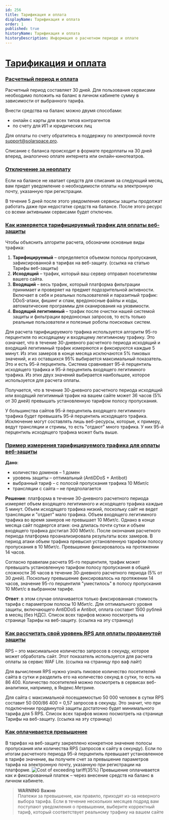 ```yaml
---
id: 256
title: Тарификация и оплата
displayName: Тарификация и оплата
order: 1
published: true
historyName: Тарификация и оплата
historyDescription: Информация о расчетном периоде и оплате
---
```

# [Тарификация и оплата](billing-and-payment)

### [Расчетный период и оплата](billing-period-and-payment)

Расчетный период составляет 30 дней. Для пользования сервисами необходимо положить на баланс в личном кабинете сумму в зависимости от выбранного тарифа.

Внести средства на баланс можно двумя способами:
- онлайн с карты для всех типов контрагентов
- по счету для ИП и юридических лиц  

Для оплаты по счету обратитесь в поддержку по электронной почте support@solarspace.pro.

Списание с баланса происходит в формате предоплаты на 30 дней вперед, аналогично оплате интернета или онлайн-кинотеатров. 

### [Отключение за неоплату](disconnection-for-non-payment)
Если на балансе не хватает средств для списания за следующий месяц, вам придет уведомление о необходимости оплаты на электронную почту, указанную при регистрации.

В течение 5 дней после этого уведомления сервисы защиты продолжат работать даже при недостатке средств на балансе. После этого ресурс со всеми активными сервисами будет отключен.

### [Как измеряется тарифицируемый трафик для оплаты веб-защиты](measuring-billable-traffic-for-web-protection)
Чтобы объяснить алгоритм расчета, обозначим основные виды трафика:
1. **Тарифицируемый** – определяется объемом полосы пропускания, зафиксированной в тарифах на веб-защиту. (ссылка на статью Тарифы веб-защиты)
2. **Исходящий** – трафик, который ваш сервер отправил посетителям вашего сайта.
3. **Входящий** – весь трафик, который платформа фильтрации принимает и проверяет на предмет подозрительной активности. Включает в себя и реальных пользователей и паразитный трафик: DDoS-атаки, фишинг и спам, вредоносные файлы и коды, автоматические программы для сканирования на уязвимости.
4. **Входящий легитимный** – трафик после очистки нашей системой защиты и фильтрации вредоносных запросов, то есть только реальные пользователи и полезные роботы поисковых систем.

Для расчета тарифицируемого трафика используется алгоритм 95-го перцентиля по исходящему и входящему легитимному трафику. Это означает, что в течение 30-дневного расчетного периода исходящий и входящий легитимный трафик измеряются и фиксируются каждые 5 минут. Из этих замеров в конце месяца исключаются 5% пиковых значений, и из оставшихся 95% выбирается максимальный показатель. Это и есть 95-й перцентиль. Система сравнивает 95-й перцентиль исходящего трафика и 95-й перцентиль входящего легитимного трафика. Из этих двух значений выбирается наибольшее, которое используется для расчета оплаты.

Получается, что в течение 30-дневного расчетного периода исходящий или входящий легитимный трафик на вашем сайте может 36 часов (5% от 30 дней) превышать установленную тарифом полосу пропускания.

У большинства сайтов 95-й перцентиль входящего легитимного трафика будет превышать 95-й перцентиль исходящего трафика. Исключение могут составлять лишь веб-ресурсы, которые, к примеру, ведут трансляции и стримы, то есть "отдают" много трафика. У них 95-й перцентиль исходящего трафика может быть выше.

### [Пример измерения тарифицируемого трафика для оплаты веб-защиты](example-of-calculating-traffic)
**Дано**:

- количество доменов – 1 домен
- уровень защиты – оптимальный (AntiDDoS + Antibot)
- выбранный тариф – с полосой пропускания трафика 10 Мбит/с
- трансляции с сайта – не предполагается

**Решение**: платформа в течение 30-дневного расчетного периода измеряет объем входящего легитимного и исходящего трафика каждые 5 минут. Объем исходящего трафика низкий, поскольку сайт не ведет трансляции и "отдает" мало трафика. Объем входящего легитимного трафика во время замеров не превышает 10 Мбит/с. Однако в конце месяца сайт подвергся атаке: она длилась почти сутки и объем входящего трафика достигал 300 Мбит/с. После окончания расчетного периода платформа проанализировала результаты всех замеров. В период атаки объем трафика превысил установленную тарифом полосу пропускания в 10 Мбит/с. Превышение фиксировалось на протяжении 14 часов.

Согласно правилам расчета 95-го перцентиля, трафик может превышать установленную тарифом полосу пропускания в общей сложности 36 часов в течение 30-дневного расчетного периода (5% от 30 дней). Поскольку превышение фиксировалось на протяжении 14 часов, значение 95-го перцентиля "уместилось" в полосу пропускания 10 Мбит/с в выбранном тарифе.

**Ответ**: в этом случае оплачивается только фиксированная стоимость тарифа с параметром полосы 10 Мбит/с. Для оптимального уровня защиты, включающего AntiDDoS и Antibot, оплата составит 1500 рублей в месяц (без НДС). Список всех тарифов можно посмотреть на странице Тарифы на веб-защиту. (ссылка на эту страницу)

### [Как рассчитать свой уровень RPS для оплаты продвинутой защиты](calculating-rps-level-for-advanced)
RPS – это максимальное количество запросов в секунду, которое может обработать сайт. Этот показатель используется для расчета оплаты за сервис WAF Lite. (ссылка на страницу про ваф лайт)

Для вычисления RPS нужно узнать пиковое количество посетителей сайта в сутки и разделить его на количество секунд в сутки, то есть на 86 400. Количество посетителей можно посмотреть в сервисах веб-аналитики, например, в Яндекс.Метрике.

Для сайта с максимальной посещаемостью 50 000 человек в сутки RPS составит 50 000/86 400 = 0,57 запросов в секунду. Это значит, что при подключении продвинутой защиты достаточно будет минимального тарифа для 5 RPS. Список всех тарифов можно посмотреть на странице Тарифы на веб-защиту. (ссылка на эту страницу)

### [Как оплачивается превышение](exceeding-usage-payment)
В тарифах на веб-защиту закреплено конкретное значение полосы пропускания или количества RPS (запросов к сайту в секунду). Если по итогам расчетного периода 95-й перцентиль превышает установленное в тарифе значение, вы получите счет за превышение параметров тарифа на электронную почту, указанную при регистрации на платформе.
![Cost of exceeding tariff(35%)](https://img.solarspace.pro/docs/cost-of-exceeding-tariff.jpg "Стоимость превышения тарифа")
Превышение оплачивается как и фиксированный платеж – через внесение средств на баланс в личном кабинете.

> **WARNING**
> **Важно**  
> Платежи за превышение, как правило, приходят из-за неверного выбора тарифа. Если в течение нескольких месяцев подряд вам поступают уведомления о превышении, выберите корректный тариф, который соответствует реальному трафику на вашем сайте